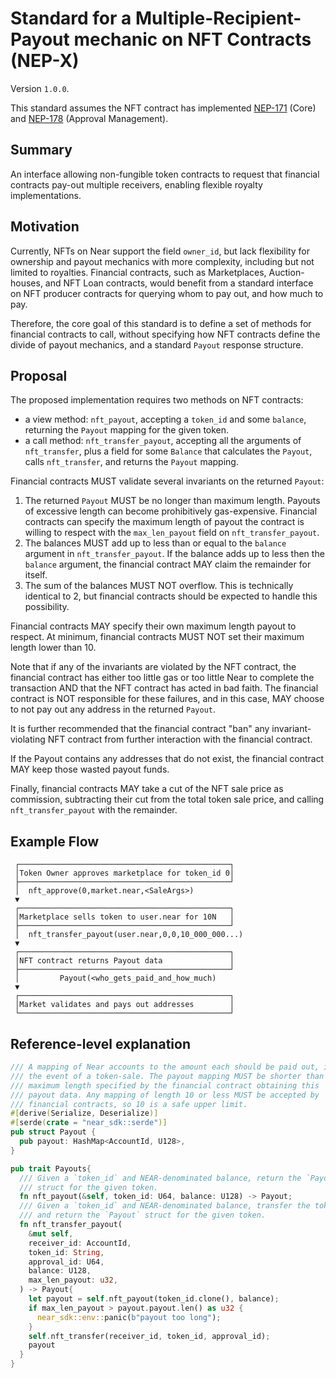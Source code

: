 # Standard for a Multiple-Recipient-Payout mechanic on NFT Contracts (NEP-X)
Version `1.0.0`.

This standard assumes the NFT contract has implemented
[NEP-171](https://github.com/near/NEPs/blob/master/specs/Standards/NonFungibleToken/Core.md)
(Core) and
[NEP-178](https://github.com/near/NEPs/blob/master/specs/Standards/NonFungibleToken/ApprovalManagement.md)
(Approval Management).

## Summary
An interface allowing non-fungible token contracts to request that
financial contracts pay-out multiple receivers, enabling flexible royalty
implementations.

## Motivation
Currently, NFTs on Near support the field `owner_id`, but lack flexibility
for ownership and payout mechanics with more complexity, including but not
limited to royalties. Financial contracts, such as Marketplaces,
Auction-houses, and NFT Loan contracts, would benefit from a standard
interface on NFT producer contracts for querying whom to pay out, and how
much to pay.

Therefore, the core goal of this standard is to define a set of methods for
financial contracts to call, without specifying how NFT contracts define
the divide of payout mechanics, and a standard `Payout` response structure.

## Proposal
The proposed implementation requires two methods on NFT contracts:
- a view method: `nft_payout`, accepting a `token_id` and some `balance`,
  returning the `Payout` mapping for the given token.
- a call method: `nft_transfer_payout`, accepting all the arguments of
  `nft_transfer`, plus a field for some `Balance` that calculates the
  `Payout`, calls `nft_transfer`, and returns the `Payout` mapping.

Financial contracts MUST validate several invariants on the returned
`Payout`:
1. The returned `Payout` MUST be no longer than maximum length. Payouts of
   excessive length can become prohibitively gas-expensive. Financial
   contracts can specify the maximum length of payout the contract is
   willing to respect with the `max_len_payout` field on
   `nft_transfer_payout`.
2. The balances MUST add up to less than or equal to the `balance` argument
   in `nft_transfer_payout`. If the balance adds up to less then the
   `balance` argument, the financial contract MAY claim the remainder for
   itself.
3. The sum of the balances MUST NOT overflow. This is technically identical
   to 2, but financial contracts should be expected to handle this
   possibility.

Financial contracts MAY specify their own maximum length payout to respect.
At minimum, financial contracts MUST NOT set their maximum length lower
than 10.

Note that if any of the invariants are violated by the NFT contract, the
financial contract has either too little gas or too little Near to complete
the transaction AND that the NFT contract has acted in bad faith. The
financial contract is NOT responsible for these failures, and in this case,
MAY choose to not pay out any address in the returned `Payout`.

It is further recommended that the financial contract "ban" any
invariant-violating NFT contract from further interaction with the
financial contract.

If the Payout contains any addresses that do not exist, the financial
contract MAY keep those wasted payout funds.

Finally, financial contracts MAY take a cut of the NFT sale price as
commission, subtracting their cut from the total token sale price, and
calling `nft_transfer_payout` with the remainder.

## Example Flow
```
 ┌───────────────────────────────────────────────┐
 │Token Owner approves marketplace for token_id 0│
 ├───────────────────────────────────────────────┘
 │  nft_approve(0,market.near,<SaleArgs>)
 ▼
 ┌───────────────────────────────────────────────┐
 │Marketplace sells token to user.near for 10N   │
 ├───────────────────────────────────────────────┘
 │  nft_transfer_payout(user.near,0,0,10_000_000...)
 ▼
 ┌───────────────────────────────────────────────┐
 │NFT contract returns Payout data               │
 ├───────────────────────────────────────────────┘
 │         Payout(<who_gets_paid_and_how_much)
 ▼
 ┌───────────────────────────────────────────────┐
 │Market validates and pays out addresses        │
 └───────────────────────────────────────────────┘
```

## Reference-level explanation
```rust
/// A mapping of Near accounts to the amount each should be paid out, in
/// the event of a token-sale. The payout mapping MUST be shorter than the
/// maximum length specified by the financial contract obtaining this
/// payout data. Any mapping of length 10 or less MUST be accepted by
/// financial contracts, so 10 is a safe upper limit.
#[derive(Serialize, Deserialize)]
#[serde(crate = "near_sdk::serde")]
pub struct Payout {
  pub payout: HashMap<AccountId, U128>,
}

pub trait Payouts{
  /// Given a `token_id` and NEAR-denominated balance, return the `Payout`
  /// struct for the given token.
  fn nft_payout(&self, token_id: U64, balance: U128) -> Payout;
  /// Given a `token_id` and NEAR-denominated balance, transfer the token
  /// and return the `Payout` struct for the given token.
  fn nft_transfer_payout(
    &mut self,
    receiver_id: AccountId,
    token_id: String,
    approval_id: U64,
    balance: U128,
    max_len_payout: u32,
  ) -> Payout{
    let payout = self.nft_payout(token_id.clone(), balance);
    if max_len_payout > payout.payout.len() as u32 {
      near_sdk::env::panic(b"payout too long");
    }
    self.nft_transfer(receiver_id, token_id, approval_id);
    payout
  }
}
```
